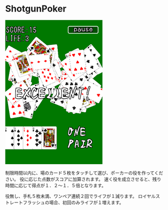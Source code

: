 ShotgunPoker
============

<img src="screenshot.png" />

制限時間以内に、場のカード５枚をタッチして選び、ポーカーの役を作ってください。
役に応じた点数がスコアに加算されます。
速く役を成立させると、残り時間に応じて得点が１．２～１．５倍となります。

役無し、手札５枚未満、ワンペア連続２回でライフが１減ります。
ロイヤルストレートフラッシュの場合、初回のみライフが１増えます。
